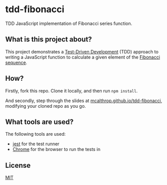 # tdd-fibonacci

TDD JavaScript implementation of Fibonacci series function.

## What is this project about?

This project demonstrates a [Test-Driven Development](https://en.wikipedia.org/wiki/Test-driven_development) (TDD) approach to writing a JavaScript function to calculate a given element of the [Fibonacci sequence](https://en.wikipedia.org/wiki/Fibonacci_number).

## How?

Firstly, fork this repo. Clone it locally, and then run `npm install`.

And secondly, step through the slides at [mcalthrop.github.io/tdd-fibonacci](http://mcalthrop.github.io/tdd-fibonacci/#1), modifying your cloned repo as you go.

## What tools are used?

The following tools are used:

- [jest](https://jestjs.io/) for the test runner
- [Chrome](https://www.google.com/chrome/) for the browser to run the tests in

## License

[MIT](LICENSE)
